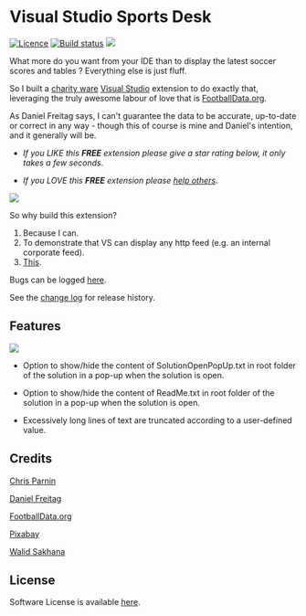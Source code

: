 [AppVeyorProjectUrl]: https://ci.appveyor.com/project/GregTrevellick/vsixfootie
[AppVeyorProjectBuildStatusBadgeSvg]: https://ci.appveyor.com/api/projects/status/i7kxey89fewvjkac?svg=true
[GitHubRepoURL]: https://github.com/GregTrevellick/VsixFootie
[GitHubRepoIssuesURL]: https://github.com/GregTrevellick/VsixFootie/issues
[GitHubRepoPullRequestsURL]: https://github.com/GregTrevellick/VsixFootie/pulls
[VersionNumberBadgeURL]: https://vsmarketplacebadge.apphb.com/version/GregTrevellick.VsixFootie.svg
[VisualStudioURL]: https://www.visualstudio.com/
[VSMarketplaceUrl]: https://marketplace.visualstudio.com/search?term=trevellick&target=VS&sortBy=Relevance
[CharityWareURL]: https://github.com/GregTrevellick/MiscellaneousArtefacts/wiki/Charity-Ware
[WhyURL]: https://github.com/GregTrevellick/MiscellaneousArtefacts/wiki/Why

# Visual Studio Sports Desk

[![Licence](https://img.shields.io/github/license/gittools/gitlink.svg)](/LICENSE.txt)
[![Build status][AppVeyorProjectBuildStatusBadgeSvg]][AppVeyorProjectUrl]
[![][VersionNumberBadgeURL]][VSMarketplaceUrl]

What more do you want from your IDE than to display the latest soccer scores and tables ? Everything else is just fluff.

So I built a [charity ware][CharityWareURL] [Visual Studio][VisualStudioURL] extension to do exactly that, leveraging the truly awesome labour of love that is [FootballData.org](https://www.football-data.org).

As Daniel Freitag says, I can't guarantee the data to be accurate, up-to-date or correct in any way - though this of course is mine and Daniel's  intention, and it generally will be.

 - *If you LIKE this ***FREE*** extension please give a star rating below, it only takes a few seconds*.

 - *If you LOVE this ***FREE*** extension please [help others][CharityWareURL].*

![](SolutionOpenPopUp/Resources/ReadMe_AnimatedDemo.gif)

So why build this extension? 
1. Because I can.
1. To demonstrate  that VS can display any http feed (e.g. an internal  corporate feed).
1. [This][WhyURL]. 

Bugs can be logged [here][GitHubRepoIssuesURL].

See the [change log](CHANGELOG.md) for release history.

## Features

![](SolutionOpenPopUp/Resources/ReadMeScreenShot_OptionsGeneral.png)

- Option to show/hide the content of SolutionOpenPopUp.txt in root folder of the solution in a pop-up when the solution is open.

- Option to show/hide the content of ReadMe.txt in root folder of the solution in a pop-up when the solution is open.

- Excessively long lines of text are truncated according to a user-defined value.

## Credits

[Chris Parnin](https://github.com/chrisparnin/wpfPlusMinusExpander)

[Daniel Freitag](https://api.football-data.org/)

[FootballData.org](https://www.football-data.org)

[Pixabay](https://pixabay.com/en/males-3d-model-isolated-3d-model-2358253/)

[Walid Sakhana](https://github.com/sakhana88)

## License

Software License is available [here](/LICENSE.txt).